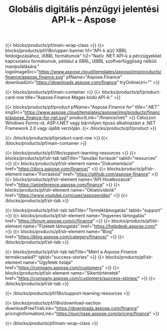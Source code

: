 ﻿---
title: Globális digitális pénzügyi jelentési API-k – Aspose 
weight: 10
url: /hu/family
description: Könyvtár a pénzügyi vonatkozású formátumok manipulálására, amelyeket a vállalatok bejelentésekor, valamint az alapokról és tőkeáttételekről szóló jelentések készítésére használnak bármely platformon
---
{{< blocks/products/pf/main-wrap-class >}}
{{< blocks/products/pf/i18n/upper-banner h1="API-k a(z) XBRL feldolgozásához, iXBRL formátumok" h2="Natív .NET API-k a pénzügyekkel kapcsolatos formátumok, például a XBRL, iXBRL szoftverfüggőség nélküli manipulálására." logoImageSrc="https://www.aspose.cloud/templates/aspose/img/products/finance/aspose_finance.svg" pfName="Aspose.Finance" downloadUrl="https://downloads.aspose.com/finance" tryOnlineUrl="" >}}

{{< blocks/products/pf/main-container >}}
{{< blocks/products/pf/product-card-row title="Aspose.Finance Magas kódú API-k:" >}}

{{< blocks/products/pf/product pfName="Aspose.Finance for" title=".NET" imgSrc="https://www.aspose.cloud/templates/aspose/img/products/finance/aspose_finance-for-net.svg" productLink="/finance/net/" >}}
Célozzon Windows Forms-ot, ASP-t.NET vagy bármilyen típusú alkalmazást a .NET Framework 2.0 vagy újabb verzióján.
{{< /blocks/products/pf/product >}}

{{< /blocks/products/pf/product-card-row >}}
{{< /blocks/products/pf/main-container >}}

{{< blocks/products/pf/i18n/support-learning-resources >}}
{{< blocks/products/pf/slr-tab tabTitle="Tanulási források" tabId="resources" >}}
{{< blocks/products/pf/slr-element name="Dokumentáció" href="https://docs.aspose.com/finance/" >}}
{{< blocks/products/pf/slr-element name="Forráskód" href="https://github.com/aspose-finance" >}}
{{< blocks/products/pf/slr-element name="API Hivatkozások" href="https://apireference.aspose.com/finance" >}}
{{< blocks/products/pf/slr-element name="Oktatóvideók" href="https://www.youtube.com/user/asposevideo" >}}
{{< /blocks/products/pf/slr-tab >}}

{{< blocks/products/pf/slr-tab tabTitle="Terméktámogatás" tabId="support" >}}
{{< blocks/products/pf/slr-element name="Ingyenes támogatás" href="https://forum.aspose.com/c/finance" >}}
{{< blocks/products/pf/slr-element name="Fizetett támogatás" href="https://helpdesk.aspose.com/" >}}
{{< blocks/products/pf/slr-element name="Blog" href="https://blog.aspose.com/category/finance/" >}}
{{< /blocks/products/pf/slr-tab >}}

{{< blocks/products/pf/slr-tab tabTitle="Miért a Aspose.Finance termékcsalád?" tabId="success-stories" >}}
{{< blocks/products/pf/slr-element name="Ügyfelek listája" href="https://company.aspose.com/customers" >}}
{{< blocks/products/pf/slr-element name="Sikertörténetek" href="https://company.aspose.com/customers/success-stories/" >}}
{{< /blocks/products/pf/slr-tab >}}

{{< /blocks/products/pf/i18n/support-learning-resources >}}

{{< blocks/products/pf/i18n/download-section downloadFreeTrialLink="https://downloads.aspose.com/finance" pricingInformationLink="https://purchase.aspose.com/pricing/finance" >}}

{{< /blocks/products/pf/main-wrap-class >}}